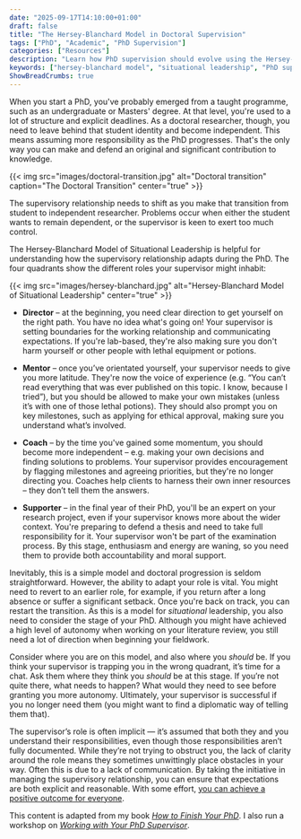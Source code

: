 ```yaml
---
date: "2025-09-17T14:10:00+01:00"
draft: false
title: "The Hersey-Blanchard Model in Doctoral Supervision"
tags: ["PhD", "Academic", "PhD Supervision"]
categories: ["Resources"]
description: "Learn how PhD supervision should evolve using the Hersey-Blanchard Model. Understand when you need direction, mentoring, coaching, or support during your doctoral journey."
keywords: ["hersey-blanchard model", "situational leadership", "PhD supervision", "doctoral supervision", "academic independence", "supervisor relationship", "graduate school", "research supervision", "PhD progression", "academic mentoring", "thesis supervision"]
ShowBreadCrumbs: true 
---
```


When you start a PhD, you've probably emerged from a taught programme, such as an undergraduate or Masters' degree. At that level, you're used to a lot of structure and explicit deadlines. As a doctoral researcher, though, you need to leave behind that student identity and become independent. This means assuming more responsibility as the PhD progresses. That's the only way you can make and defend an original and significant contribution to knowledge.

{{< img src="images/doctoral-transition.jpg" alt="Doctoral transition" caption="The Doctoral Transition" center="true" >}}

The supervisory relationship needs to shift as you make that transition from student to independent researcher. Problems occur when either the student wants to remain dependent,
or the supervisor is keen to exert too much control.

The Hersey-Blanchard Model of Situational Leadership is helpful for understanding how the supervisory relationship adapts during the PhD. The four quadrants show the different roles your supervisor might inhabit:

{{< img src="images/hersey-blanchard.jpg" alt="Hersey-Blanchard Model of Situational Leadership" center="true" >}}

- **Director** – at the beginning, you need clear direction to get yourself on the right path. You have no idea what's going on! Your supervisor is setting boundaries for the working relationship and communicating expectations. If you're lab-based, they're also making sure you don't harm yourself or other people with lethal equipment or potions.

- **Mentor** – once you’ve orientated yourself, your supervisor needs to give you more latitude. They're now the voice of experience (e.g. “You can’t read everything that was ever published on this topic. I know, because I tried”), but you should be allowed to make your own mistakes (unless it’s with one of those lethal potions). They should also prompt you on key milestones, such as applying for ethical approval, making sure you understand what’s involved.

- **Coach** – by the time you've gained some momentum, you should become more independent – e.g. making your own decisions and finding solutions to problems. Your supervisor provides encouragement by flagging milestones and agreeing priorities, but they're no longer directing you. Coaches help clients to harness their own inner resources – they don’t tell them the answers.
  
- **Supporter** – in the final year of their PhD, you'll be an expert on your research project, even if your supervisor knows more about the wider context. You're preparing to defend a thesis and need to take full responsibility for it. Your supervisor won't be part of the examination process. By this stage, enthusiasm and energy are waning, so you need them to provide both accountability and moral support.

Inevitably, this is a simple model and doctoral progression is seldom straightforward. However, the ability to adapt your role is vital. You might need to revert to an earlier role, for example, if you return after a long absence or suffer a significant setback. Once you're back on track, you can restart the transition. As this is a model for _situational_ leadership, you also need to consider the stage of your PhD. Although you might have achieved a high level of autonomy when working on your literature review, you still need a lot of direction when beginning your fieldwork.

Consider where you are on this model, and also where you _should_ be. If you think your supervisor is trapping you in the wrong quadrant, it’s time for a chat. Ask them where they think you _should_ be at this stage. If you’re not quite there, what needs to happen? What would they need to see before granting you more autonomy. Ultimately, your supervisor is successful if you no longer need them (you might want to find a diplomatic way of telling them that).

The supervisor’s role is often implicit — it’s assumed that both they and you understand their responsibilities, even though those responsibilities aren’t fully documented. While they’re not trying to obstruct you, the lack of clarity around the role means they sometimes unwittingly place obstacles in your way. Often this is due to a lack of communication. By taking the initiative in managing the supervisory relationship, you can ensure that expectations are both explicit and
reasonable. With some effort, [you can achieve a positive outcome for everyone](../achieving-a-win-win/).

This content is adapted from my book [_How to Finish Your PhD_](../../../books/how-to-finish-your-phd/). I also run a workshop on [_Working with Your PhD Supervisor_](../../../workshops/working-with-your-phd-supervisor/).